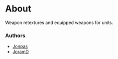 # About

Weapon retextures and equipped weapons for units.

### Authors

- [Jonpas](http://github.com/jonpas)
- [JoramD](http://github.com/JoramD0)
